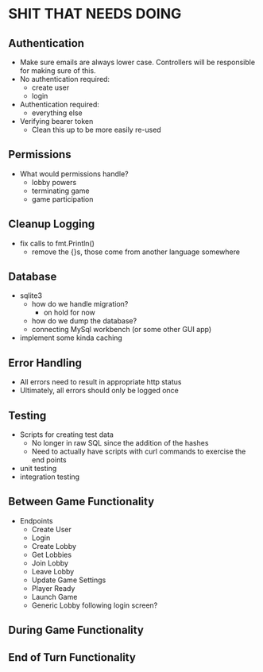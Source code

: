 # SHIT THAT NEEDS DOING

## Authentication

- Make sure emails are always lower case.  Controllers will be responsible for making sure of this.
- No authentication required:
  - create user
  - login
- Authentication required:
  - everything else
- Verifying bearer token
  - Clean this up to be more easily re-used

## Permissions

- What would permissions handle?
  - lobby powers
  - terminating game
  - game participation

## Cleanup Logging

- fix calls to fmt.Println()
  - remove the {}s, those come from another language somewhere

## Database

- sqlite3
  - how do we handle migration?
    - on hold for now
  - how do we dump the database?
  - connecting MySql workbench (or some other GUI app)
- implement some kinda caching

## Error Handling

- All errors need to result in appropriate http status
- Ultimately, all errors should only be logged once

## Testing

- Scripts for creating test data
  - No longer in raw SQL since the addition of the hashes
  - Need to actually have scripts with curl commands to exercise the end points
- unit testing
- integration testing

## Between Game Functionality

- Endpoints
  - Create User
  - Login
  - Create Lobby
  - Get Lobbies
  - Join Lobby
  - Leave Lobby
  - Update Game Settings
  - Player Ready
  - Launch Game
  - Generic Lobby following login screen?

## During Game Functionality

## End of Turn Functionality
